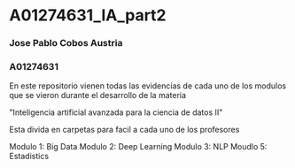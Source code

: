 # A01274631_IA_part2
### Jose Pablo Cobos Austria 
### A01274631 
En este repositorio vienen todas las evidencias de cada uno
de los modulos que se vieron durante el desarrollo de la materia 

"Inteligencia artificial avanzada para la ciencia de datos II"

Esta divida en carpetas para facil a cada uno de los profesores 

Modulo 1: Big Data
Modulo 2: Deep Learning
Modulo 3: NLP
Moudlo 5: Estadistics
